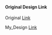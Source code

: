 #### Original Design Link

Original [Link](https://nicepage.com/website-builder-software/preview/successful-business-plan-1170279?device=desktop)

My_Design [Link](https://varunuk09.github.io/HTML_PROJECTS/nicepage_10/)

